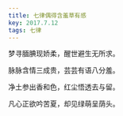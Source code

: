 ```yaml
---
title: 七律偶得含羞草有感
key: 2017.7.12
tags: 七律
---
```


梦寻腼腆现娇柔，醒世避生无所求。

脉脉含情三成贵，芸芸有语八分羞。

净土参出香和色，红尘悟透去与留。

凡心正欲吟苦夏，却见绿萌呈荫头。

</br>

